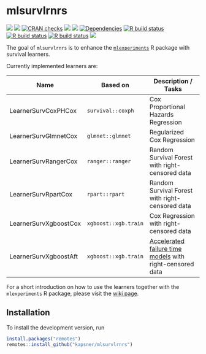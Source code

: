 

# mlsurvlrnrs

<!-- badges: start -->

[![](https://img.shields.io/badge/lifecycle-experimental-orange.svg)](https://lifecycle.r-lib.org/articles/stages.html#experimental)
[![](https://www.r-pkg.org/badges/version/mlsurvlrnrs)](https://cran.r-project.org/package=mlsurvlrnrs)
[![CRAN
checks](https://badges.cranchecks.info/worst/mlsurvlrnrs.svg)](https://cran.r-project.org/web/checks/check_results_mlsurvlrnrs.html)
[![](http://cranlogs.r-pkg.org/badges/grand-total/mlsurvlrnrs?color=blue)](https://cran.r-project.org/package=mlsurvlrnrs)
[![](http://cranlogs.r-pkg.org/badges/last-month/mlsurvlrnrs?color=blue)](https://cran.r-project.org/package=mlsurvlrnrs)
[![Dependencies](https://tinyverse.netlify.app/badge/mlsurvlrnrs)](https://cran.r-project.org/package=mlsurvlrnrs)
[![R build
status](https://github.com/kapsner/mlsurvlrnrs/workflows/R%20CMD%20Check%20via%20%7Btic%7D/badge.svg)](https://github.com/kapsner/mlsurvlrnrs/actions)
[![R build
status](https://github.com/kapsner/mlsurvlrnrs/workflows/lint/badge.svg)](https://github.com/kapsner/mlsurvlrnrs/actions)
[![R build
status](https://github.com/kapsner/mlsurvlrnrs/workflows/test-coverage/badge.svg)](https://github.com/kapsner/mlsurvlrnrs/actions)
[![](https://codecov.io/gh/https://github.com/kapsner/mlsurvlrnrs/branch/main/graph/badge.svg)](https://app.codecov.io/gh/https://github.com/kapsner/mlsurvlrnrs)

<!-- badges: end -->

The goal of `mlsurvlrnrs` is to enhance the
[`mlexperiments`](https://github.com/kapsner/mlexperiments) R package
with survival learners.

Currently implemented learners are:

| Name | Based on | Description / Tasks |
|----|----|----|
| LearnerSurvCoxPHCox | `survival::coxph` | Cox Proportional Hazards Regression |
| LearnerSurvGlmnetCox | `glmnet::glmnet` | Regularized Cox Regression |
| LearnerSurvRangerCox | `ranger::ranger` | Random Survival Forest with right-censored data |
| LearnerSurvRpartCox | `rpart::rpart` | Random Survival Forest with right-censored data |
| LearnerSurvXgboostCox | `xgboost::xgb.train` | Cox Regression with right-censored data |
| LearnerSurvXgboostAft | `xgboost::xgb.train` | [Accelerated failure time models](https://xgboost.readthedocs.io/en/stable/tutorials/aft_survival_analysis.html) with right-censored data |

For a short introduction on how to use the learners together with the
`mlexperiments` R package, please visit the [wiki
page](https://github.com/kapsner/mlsurvlrnrs/wiki).

## Installation

To install the development version, run

``` r
install.packages("remotes")
remotes::install_github("kapsner/mlsurvlrnrs")
```
